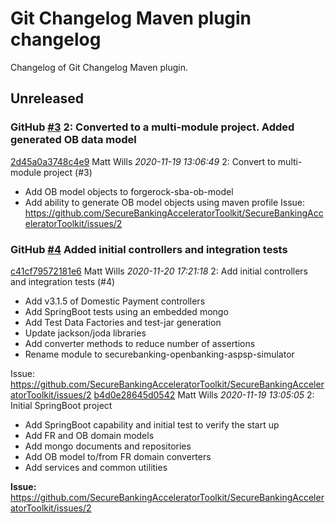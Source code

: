 # Git Changelog Maven plugin changelog
Changelog of Git Changelog Maven plugin.
## Unreleased
### GitHub [#3](https://github.com/SecureBankingAcceleratorToolkit/securebanking-openbanking-aspsp/pull/3) 2: Converted to a multi-module project. Added generated OB data model
[2d45a0a3748c4e9](https://github.com/SecureBankingAcceleratorToolkit/securebanking-openbanking-aspsp/commit/2d45a0a3748c4e9) Matt Wills *2020-11-19 13:06:49*
2: Convert to multi-module project (#3)

- Add OB model objects to forgerock-sba-ob-model
- Add ability to generate OB model objects using maven profile
Issue: https://github.com/SecureBankingAcceleratorToolkit/SecureBankingAcceleratorToolkit/issues/2
### GitHub [#4](https://github.com/SecureBankingAcceleratorToolkit/securebanking-openbanking-aspsp/pull/4) Added initial controllers and integration tests
[c41cf79572181e6](https://github.com/SecureBankingAcceleratorToolkit/securebanking-openbanking-aspsp/commit/c41cf79572181e6) Matt Wills *2020-11-20 17:21:18*
2: Add initial controllers and integration tests (#4)

- Add v3.1.5 of Domestic Payment controllers
- Add SpringBoot tests using an embedded mongo
- Add Test Data Factories and test-jar generation
- Update jackson/joda libraries
- Add converter methods to reduce number of assertions
- Rename module to securebanking-openbanking-aspsp-simulator

Issue: https://github.com/SecureBankingAcceleratorToolkit/SecureBankingAcceleratorToolkit/issues/2
[b4d0e28645d0542](https://github.com/SecureBankingAcceleratorToolkit/securebanking-openbanking-aspsp/commit/b4d0e28645d0542) Matt Wills *2020-11-19 13:05:05*
2: Initial SpringBoot project

- Add SpringBoot capability and initial test to verify the start up
- Add FR and OB domain models
- Add mongo documents and repositories
- Add OB model to/from FR domain converters
- Add services and common utilities

**Issue:** https://github.com/SecureBankingAcceleratorToolkit/SecureBankingAcceleratorToolkit/issues/2
